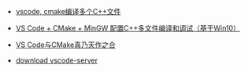 - [vscode, cmake编译多个C++文件](ttps://www.cnblogs.com/shepherd2015/p/7874386.html)

- [VS Code + CMake + MinGW 配置C++多文件编译和调试（基于Win10）](https://zhuanlan.zhihu.com/p/74070812)

- [VS Code与CMake真乃天作之合](https://zhuanlan.zhihu.com/p/52874931)

- [download vscode-server](https://az764295.vo.msecnd.net/stable/c3f126316369cd610563c75b1b1725e0679adfb3/vscode-server-linux-x64.tar.gz)

